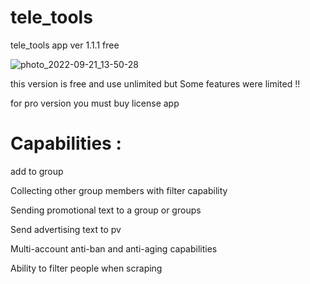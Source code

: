 # tele_tools
tele_tools app ver 1.1.1 free

![photo_2022-09-21_13-50-28](https://user-images.githubusercontent.com/65822463/191466840-4e15bc66-8292-4ff5-87a4-dbaed5630110.jpg)

this version is free and use unlimited but Some features were limited !!

for pro version you must buy license app 

# Capabilities :

add to group

Collecting other group members with filter capability

Sending promotional text to a group or groups

Send advertising text to pv

Multi-account anti-ban and anti-aging capabilities

Ability to filter people when scraping
